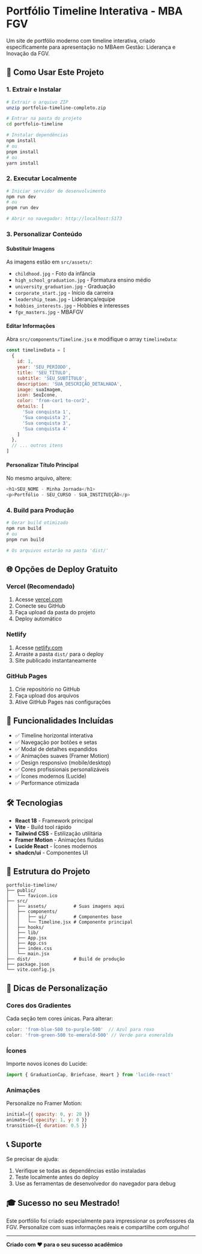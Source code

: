 # Portfólio Timeline Interativa - MBA FGV

Um site de portfólio moderno com timeline interativa, criado especificamente para apresentação no MBAem Gestão: Liderança e Inovação da FGV.

## 🚀 Como Usar Este Projeto

### 1. Extrair e Instalar

```bash
# Extrair o arquivo ZIP
unzip portfolio-timeline-completo.zip

# Entrar na pasta do projeto
cd portfolio-timeline

# Instalar dependências
npm install
# ou
pnpm install
# ou
yarn install
```

### 2. Executar Localmente

```bash
# Iniciar servidor de desenvolvimento
npm run dev
# ou
pnpm run dev

# Abrir no navegador: http://localhost:5173
```

### 3. Personalizar Conteúdo

#### Substituir Imagens
As imagens estão em `src/assets/`:
- `childhood.jpg` - Foto da infância
- `high_school_graduation.jpg` - Formatura ensino médio
- `university_graduation.jpg` - Graduação
- `corporate_start.jpg` - Início da carreira
- `leadership_team.jpg` - Liderança/equipe
- `hobbies_interests.jpg` - Hobbies e interesses
- `fgv_masters.jpg` - MBAFGV

#### Editar Informações
Abra `src/components/Timeline.jsx` e modifique o array `timelineData`:

```javascript
const timelineData = [
  {
    id: 1,
    year: 'SEU_PERÍODO',
    title: 'SEU_TÍTULO',
    subtitle: 'SEU_SUBTÍTULO', 
    description: 'SUA_DESCRIÇÃO_DETALHADA',
    image: suaImagem,
    icon: SeuÍcone,
    color: 'from-cor1 to-cor2',
    details: [
      'Sua conquista 1',
      'Sua conquista 2',
      'Sua conquista 3',
      'Sua conquista 4'
    ]
  },
  // ... outros itens
]
```

#### Personalizar Título Principal
No mesmo arquivo, altere:
```javascript
<h1>SEU_NOME - Minha Jornada</h1>
<p>Portfólio - SEU_CURSO - SUA_INSTITUIÇÃO</p>
```

### 4. Build para Produção

```bash
# Gerar build otimizado
npm run build
# ou
pnpm run build

# Os arquivos estarão na pasta 'dist/'
```

## 🌐 Opções de Deploy Gratuito

### Vercel (Recomendado)
1. Acesse [vercel.com](https://vercel.com)
2. Conecte seu GitHub
3. Faça upload da pasta do projeto
4. Deploy automático

### Netlify
1. Acesse [netlify.com](https://netlify.com)
2. Arraste a pasta `dist/` para o deploy
3. Site publicado instantaneamente

### GitHub Pages
1. Crie repositório no GitHub
2. Faça upload dos arquivos
3. Ative GitHub Pages nas configurações

## 🎨 Funcionalidades Incluídas

- ✅ Timeline horizontal interativa
- ✅ Navegação por botões e setas
- ✅ Modal de detalhes expandidos
- ✅ Animações suaves (Framer Motion)
- ✅ Design responsivo (mobile/desktop)
- ✅ Cores profissionais personalizáveis
- ✅ Ícones modernos (Lucide)
- ✅ Performance otimizada

## 🛠️ Tecnologias

- **React 18** - Framework principal
- **Vite** - Build tool rápido
- **Tailwind CSS** - Estilização utilitária
- **Framer Motion** - Animações fluidas
- **Lucide React** - Ícones modernos
- **shadcn/ui** - Componentes UI

## 📱 Estrutura do Projeto

```
portfolio-timeline/
├── public/
│   └── favicon.ico
├── src/
│   ├── assets/          # Suas imagens aqui
│   ├── components/
│   │   ├── ui/          # Componentes base
│   │   └── Timeline.jsx # Componente principal
│   ├── hooks/
│   ├── lib/
│   ├── App.jsx
│   ├── App.css
│   ├── index.css
│   └── main.jsx
├── dist/                # Build de produção
├── package.json
└── vite.config.js
```

## 🎯 Dicas de Personalização

### Cores dos Gradientes
Cada seção tem cores únicas. Para alterar:
```javascript
color: 'from-blue-500 to-purple-500'  // Azul para roxo
color: 'from-green-500 to-emerald-500' // Verde para esmeralda
```

### Ícones
Importe novos ícones do Lucide:
```javascript
import { GraduationCap, Briefcase, Heart } from 'lucide-react'
```

### Animações
Personalize no Framer Motion:
```javascript
initial={{ opacity: 0, y: 20 }}
animate={{ opacity: 1, y: 0 }}
transition={{ duration: 0.5 }}
```

## 📞 Suporte

Se precisar de ajuda:
1. Verifique se todas as dependências estão instaladas
2. Teste localmente antes do deploy
3. Use as ferramentas de desenvolvedor do navegador para debug

## 🎓 Sucesso no seu Mestrado!

Este portfólio foi criado especialmente para impressionar os professores da FGV. Personalize com suas informações reais e compartilhe com orgulho!

---

**Criado com ❤️ para o seu sucesso acadêmico**

